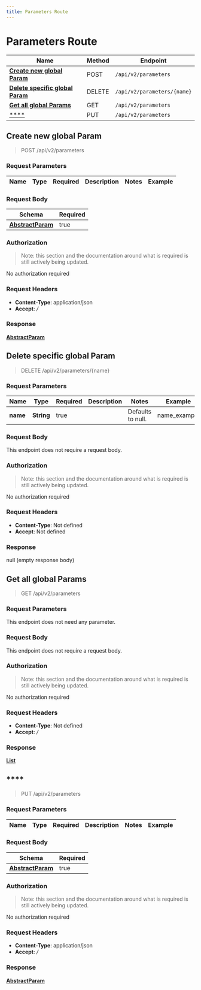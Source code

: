 ```yaml
---
title: Parameters Route
---
```


# Parameters Route




| Name | Method | Endpoint |
|------------- | ------------- | -------------|
| [**Create new global Param**](#createnewglobal-param) | POST | `/api/v2/parameters` |
| [**Delete specific global Param**](#deletespecificglobal-param) | DELETE | `/api/v2/parameters/{name}` |
| [**Get all global Params**](#getallglobal-params) | GET | `/api/v2/parameters` |
| [****](#) | PUT | `/api/v2/parameters` |


<a name="create1"></a>

## **Create new global Param**

> POST /api/v2/parameters


### Request Parameters


| Name | Type | Required | Description | Notes | Example |
| ---- | ---- | -------- | ----------- | --- |---|


### Request Body
| Schema | Required | 
| ------ | --- | 
| [**AbstractParam**](./models/AbstractParam) | true |


### Authorization

> Note: this section and the documentation around what is required is still actively being updated.

No authorization required

### Request Headers

- **Content-Type**: application/json
- **Accept**: */*

### Response

[**AbstractParam**](./models/AbstractParam.md)

<a name="delete1"></a>

## **Delete specific global Param**

> DELETE /api/v2/parameters/{name}


### Request Parameters


| Name | Type | Required | Description | Notes | Example |
| ---- | ---- | -------- | ----------- | --- |---|
| **name** | **String** | true |  | Defaults to null. | name_example


### Request Body
This endpoint does not require a request body.

### Authorization

> Note: this section and the documentation around what is required is still actively being updated.

No authorization required

### Request Headers

- **Content-Type**: Not defined
- **Accept**: Not defined

### Response

null (empty response body)

<a name="getAll"></a>

## **Get all global Params**

> GET /api/v2/parameters


### Request Parameters
This endpoint does not need any parameter.


### Request Body
This endpoint does not require a request body.

### Authorization

> Note: this section and the documentation around what is required is still actively being updated.

No authorization required

### Request Headers

- **Content-Type**: Not defined
- **Accept**: */*

### Response

[**List**](./models/AbstractParam.md)

<a name="update"></a>

## ****

> PUT /api/v2/parameters


### Request Parameters


| Name | Type | Required | Description | Notes | Example |
| ---- | ---- | -------- | ----------- | --- |---|


### Request Body
| Schema | Required | 
| ------ | --- | 
| [**AbstractParam**](./models/AbstractParam) | true |


### Authorization

> Note: this section and the documentation around what is required is still actively being updated.

No authorization required

### Request Headers

- **Content-Type**: application/json
- **Accept**: */*

### Response

[**AbstractParam**](./models/AbstractParam.md)

